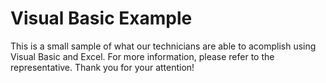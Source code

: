 # Visual Basic Example

This is a small sample of what our technicians are able to acomplish using Visual Basic and Excel. For more information, please refer to the representative. Thank you for your attention!
